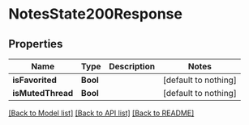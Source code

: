 # NotesState200Response


## Properties
Name | Type | Description | Notes
------------ | ------------- | ------------- | -------------
**isFavorited** | **Bool** |  | [default to nothing]
**isMutedThread** | **Bool** |  | [default to nothing]


[[Back to Model list]](../README.md#models) [[Back to API list]](../README.md#api-endpoints) [[Back to README]](../README.md)


